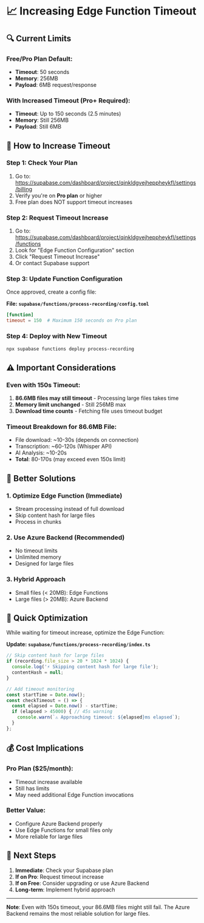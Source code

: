 # 📈 Increasing Edge Function Timeout

## 🔍 Current Limits

### Free/Pro Plan Default:
- **Timeout**: 50 seconds
- **Memory**: 256MB
- **Payload**: 6MB request/response

### With Increased Timeout (Pro+ Required):
- **Timeout**: Up to 150 seconds (2.5 minutes)
- **Memory**: Still 256MB
- **Payload**: Still 6MB

## 🚀 How to Increase Timeout

### Step 1: Check Your Plan
1. Go to: https://supabase.com/dashboard/project/qinkldgvejheppheykfl/settings/billing
2. Verify you're on **Pro plan** or higher
3. Free plan does NOT support timeout increases

### Step 2: Request Timeout Increase
1. Go to: https://supabase.com/dashboard/project/qinkldgvejheppheykfl/settings/functions
2. Look for "Edge Function Configuration" section
3. Click "Request Timeout Increase"
4. Or contact Supabase support

### Step 3: Update Function Configuration
Once approved, create a config file:

**File: `supabase/functions/process-recording/config.toml`**
```toml
[function]
timeout = 150  # Maximum 150 seconds on Pro plan
```

### Step 4: Deploy with New Timeout
```bash
npx supabase functions deploy process-recording
```

## ⚠️ Important Considerations

### Even with 150s Timeout:
1. **86.6MB files may still timeout** - Processing large files takes time
2. **Memory limit unchanged** - Still 256MB max
3. **Download time counts** - Fetching file uses timeout budget

### Timeout Breakdown for 86.6MB File:
- File download: ~10-30s (depends on connection)
- Transcription: ~60-120s (Whisper API)
- AI Analysis: ~10-20s
- **Total**: 80-170s (may exceed even 150s limit)

## 🎯 Better Solutions

### 1. Optimize Edge Function (Immediate)
- Stream processing instead of full download
- Skip content hash for large files
- Process in chunks

### 2. Use Azure Backend (Recommended)
- No timeout limits
- Unlimited memory
- Designed for large files

### 3. Hybrid Approach
- Small files (< 20MB): Edge Functions
- Large files (> 20MB): Azure Backend

## 🔧 Quick Optimization

While waiting for timeout increase, optimize the Edge Function:

**Update: `supabase/functions/process-recording/index.ts`**

```typescript
// Skip content hash for large files
if (recording.file_size > 20 * 1024 * 1024) {
  console.log('⚡ Skipping content hash for large file');
  contentHash = null;
}

// Add timeout monitoring
const startTime = Date.now();
const checkTimeout = () => {
  const elapsed = Date.now() - startTime;
  if (elapsed > 45000) { // 45s warning
    console.warn(`⚠️ Approaching timeout: ${elapsed}ms elapsed`);
  }
};
```

## 💰 Cost Implications

### Pro Plan ($25/month):
- Timeout increase available
- Still has limits
- May need additional Edge Function invocations

### Better Value:
- Configure Azure Backend properly
- Use Edge Functions for small files only
- More reliable for large files

## 📝 Next Steps

1. **Immediate**: Check your Supabase plan
2. **If on Pro**: Request timeout increase
3. **If on Free**: Consider upgrading or use Azure Backend
4. **Long-term**: Implement hybrid approach

---

**Note**: Even with 150s timeout, your 86.6MB files might still fail. The Azure Backend remains the most reliable solution for large files.